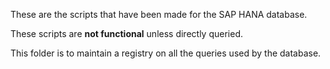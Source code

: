 These are the scripts that have been made for the SAP HANA database.

These scripts are **not functional** unless directly queried.

This folder is to maintain a registry on all the queries used by the database.